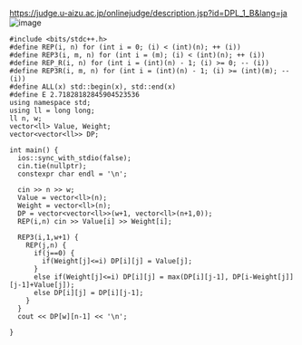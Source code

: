 https://judge.u-aizu.ac.jp/onlinejudge/description.jsp?id=DPL_1_B&lang=ja
![image](https://user-images.githubusercontent.com/46245101/113722533-78bd6c80-972b-11eb-9d2b-d1b3680c3727.png)

```
#include <bits/stdc++.h>
#define REP(i, n) for (int i = 0; (i) < (int)(n); ++ (i))
#define REP3(i, m, n) for (int i = (m); (i) < (int)(n); ++ (i))
#define REP_R(i, n) for (int i = (int)(n) - 1; (i) >= 0; -- (i))
#define REP3R(i, m, n) for (int i = (int)(n) - 1; (i) >= (int)(m); -- (i))
#define ALL(x) std::begin(x), std::end(x)
#define E 2.71828182845904523536
using namespace std;
using ll = long long;
ll n, w;
vector<ll> Value, Weight;
vector<vector<ll>> DP;

int main() {
  ios::sync_with_stdio(false);
  cin.tie(nullptr);
  constexpr char endl = '\n';

  cin >> n >> w;
  Value = vector<ll>(n);
  Weight = vector<ll>(n);
  DP = vector<vector<ll>>(w+1, vector<ll>(n+1,0));
  REP(i,n) cin >> Value[i] >> Weight[i];
  
  REP3(i,1,w+1) {
    REP(j,n) {
      if(j==0) {
        if(Weight[j]<=i) DP[i][j] = Value[j];
      }        
      else if(Weight[j]<=i) DP[i][j] = max(DP[i][j-1], DP[i-Weight[j]][j-1]+Value[j]);
      else DP[i][j] = DP[i][j-1];
    }
  }
  cout << DP[w][n-1] << '\n';

}
```

